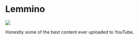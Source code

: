 # Lemmino

![](https://user-images.githubusercontent.com/87545109/146681551-0c280ccc-ac34-435a-854a-0225b039e69e.jpg)

Honestly some of the best content ever uploaded to YouTube.
